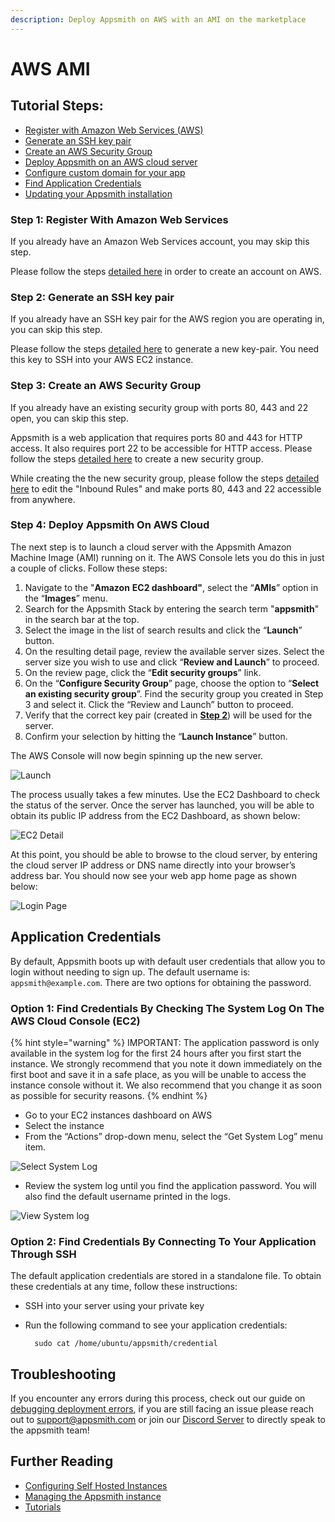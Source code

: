 ```yaml
---
description: Deploy Appsmith on AWS with an AMI on the marketplace
---
```


# AWS AMI

## Tutorial Steps:

* [Register with Amazon Web Services \(AWS\)](aws-ami.md#step-1-register-with-amazon-web-services)
* [Generate an SSH key pair](aws-ami.md#step-2-generate-an-ssh-key-pair)
* [Create an AWS Security Group](aws-ami.md#step-3-create-an-aws-security-group)
* [Deploy Appsmith on an AWS cloud server](aws-ami.md#step-4-deploy-appsmith-on-aws-cloud)
* [Configure custom domain for your app](aws-ami.md#custom-domain)
* [Find Application Credentials](aws-ami.md#find-application-credentials)
* [Updating your Appsmith installation](aws-ami.md#updating-your-appsmith-installation)

### Step 1: Register With Amazon Web Services

If you already have an Amazon Web Services account, you may skip this step.

Please follow the steps [detailed here](https://aws.amazon.com/premiumsupport/knowledge-center/create-and-activate-aws-account/) in order to create an account on AWS.

### Step 2: Generate an SSH key pair

If you already have an SSH key pair for the AWS region you are operating in, you can skip this step.

Please follow the steps [detailed here](https://docs.aws.amazon.com/AWSEC2/latest/UserGuide/ec2-key-pairs.html#having-ec2-create-your-key-pair) to generate a new key-pair. You need this key to SSH into your AWS EC2 instance.

### Step 3: Create an AWS Security Group

If you already have an existing security group with ports 80, 443 and 22 open, you can skip this step.

Appsmith is a web application that requires ports 80 and 443 for HTTP access. It also requires port 22 to be accessible for HTTP access. Please follow the steps [detailed here](https://docs.aws.amazon.com/AWSEC2/latest/UserGuide/working-with-security-groups.html#creating-security-group) to create a new security group.

While creating the the new security group, please follow the steps [detailed here](https://docs.aws.amazon.com/AWSEC2/latest/UserGuide/working-with-security-groups.html#adding-security-group-rule) to edit the "Inbound Rules" and make ports 80, 443 and 22 accessible from anywhere.

### Step 4: Deploy Appsmith On AWS Cloud

The next step is to launch a cloud server with the Appsmith Amazon Machine Image \(AMI\) running on it. The AWS Console lets you do this in just a couple of clicks. Follow these steps:

1. Navigate to the "**Amazon** **EC2 dashboard"**, select the “**AMIs**” option in the “**Images**” menu.
2. Search for the Appsmith Stack by entering the search term "**appsmith**" in the search bar at the top.
3. Select the image in the list of search results and click the “**Launch**” button.
4. On the resulting detail page, review the available server sizes. Select the server size you wish to use and click “**Review and Launch**” to proceed.
5. On the review page, click the “**Edit security groups**” link.
6. On the “**Configure Security Group**” page, choose the option to “**Select an existing security group**”. Find the security group you created in Step 3 and select it. Click the “Review and Launch” button to proceed.
7. Verify that the correct key pair \(created in [**Step 2**](aws-ami.md#step-2-generate-an-ssh-key-pair)\) will be used for the server.
8. Confirm your selection by hitting the “**Launch Instance**” button.

The AWS Console will now begin spinning up the new server.

![Launch](../.gitbook/assets/aws-launch.png)

The process usually takes a few minutes. Use the EC2 Dashboard to check the status of the server. Once the server has launched, you will be able to obtain its public IP address from the EC2 Dashboard, as shown below:

![EC2 Detail](../.gitbook/assets/aws-ec2-detail.png)

At this point, you should be able to browse to the cloud server, by entering the cloud server IP address or DNS name directly into your browser’s address bar. You should now see your web app home page as shown below:

![Login Page](../.gitbook/assets/aws-login-page.png)

## Application Credentials

By default, Appsmith boots up with default user credentials that allow you to login without needing to sign up. The default username is: `appsmith@example.com`. There are two options for obtaining the password.

### Option 1: Find Credentials By Checking The System Log On The AWS Cloud Console \(EC2\)

{% hint style="warning" %}
IMPORTANT: The application password is only available in the system log for the first 24 hours after you first start the instance. We strongly recommend that you note it down immediately on the first boot and save it in a safe place, as you will be unable to access the instance console without it. We also recommend that you change it as soon as possible for security reasons.
{% endhint %}

* Go to your EC2 instances dashboard on AWS
* Select the instance
* From the “Actions” drop-down menu, select the “Get System Log” menu item.

![Select System Log](../.gitbook/assets/aws-select-system-log.png)

* Review the system log until you find the application password. You will also find the default username printed in the logs.

![View System log](../.gitbook/assets/aws-system-log.png)

### Option 2: Find Credentials By Connecting To Your Application Through SSH

The default application credentials are stored in a standalone file. To obtain these credentials at any time, follow these instructions:

* SSH into your server using your private key
* Run the following command to see your application credentials:

  ```text
    sudo cat /home/ubuntu/appsmith/credential
  ```

## Troubleshooting

If you encounter any errors during this process, check out our guide on [debugging deployment errors](../troubleshooting-guide/deployment-errors.md), if you are still facing an issue please reach out to [support@appsmith.com](mailto:support@appsmith.com) or join our [Discord Server](https://discord.com/invite/rBTTVJp) to directly speak to the appsmith team!

## Further Reading

* [Configuring Self Hosted Instances](instance-configuration/#configuring-docker-installations)
* [Managing the Appsmith instance](instance-management.md)
* [Tutorials](../tutorials/)

